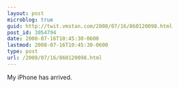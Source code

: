 ```yaml
---
layout: post
microblog: true
guid: http://twit.vmstan.com/2008/07/16/860120098.html
post_id: 3054794
date: 2008-07-16T10:45:30-0600
lastmod: 2008-07-16T10:45:30-0600
type: post
url: /2008/07/16/860120098.html
---
```

My iPhone has arrived.
